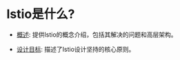 # Istio是什么?

- [概述](overview.md): 提供Istio的概念介绍，包括其解决的问题和高层架构。

- [设计目标](goals.md): 描述了Istio设计坚持的核心原则。

